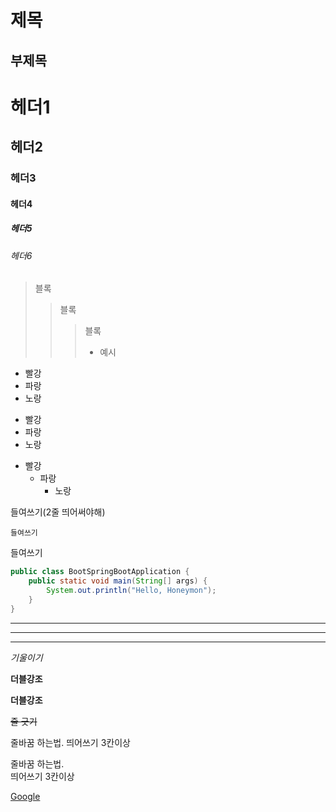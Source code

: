 # 제목

## 부제목

# 헤더1

## 헤더2

### 헤더3

#### 헤더4

##### 헤더5

###### 헤더6

> 블록
>
> > 블록
> >
> > > 블록
> > >
> > > - 예시

- 빨강
- 파랑
- 노랑

* 빨강
* 파랑
* 노랑

- 빨강
  - 파랑
    - 노랑

들여쓰기(2줄 띄어써야해)

    들여쓰기

들여쓰기

```java
public class BootSpringBootApplication {
    public static void main(String[] args) {
        System.out.println("Hello, Honeymon");
    }
}
```

---

---

---

_기울이기_

**더블강조**

**더블강조**

~~줄 긋기~~

줄바꿈 하는법.
띄어쓰기 3칸이상

줄바꿈 하는법.  
띄어쓰기 3칸이상

[Google][googlelink]

[googlelink]: https://google.com "Go google"

